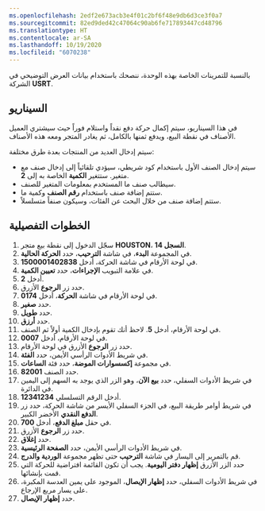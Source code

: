 ```yaml
---
ms.openlocfilehash: 2edf2e673acb3e4f01c2bf6f48e9db6d3ce3f0a7
ms.sourcegitcommit: 82ed9ded42c47064c90ab6fe717893447cd48796
ms.translationtype: HT
ms.contentlocale: ar-SA
ms.lasthandoff: 10/19/2020
ms.locfileid: "6070238"
---
```

بالنسبة للتمرينات الخاصة بهذه الوحدة، ننصحك باستخدام بيانات العرض التوضيحي في الشركة **USRT**.


## <a name="scenario"></a>السيناريو
في هذا السيناريو، سيتم إكمال حركة دفع نقداً واستلام فوراً حيث سيشتري العميل الأصناف في نقطة البيع، ويدفع ثمنها بالكامل، ثم يغادر المتجر ومعه هذه الأصناف. 

سيتم إدخال العديد من المنتجات بعدة طرق مختلفة: 

- سيتم إدخال الصنف الأول باستخدام كود شريطي، سيؤدي تلقائياً إلى إدخال صنف مع متغير. ستتغير **الكمية** الخاصة به إلى **2**. 
- سيطالب صنف ما المستخدم بمعلومات المتغير للصنف.
- ستتم إضافة صنف باستخدام **رقم الصنف** وكمية ما. 
- ستتم إضافة صنف من خلال البحث عن الفئات، وسيكون صنفاً متسلسلاً.

## <a name="detailed-steps"></a>الخطوات التفصيلية
1.  سجّل الدخول إلى نقطة بيع متجر **HOUSTON**، **السجل 14**.
2.  في المجموعة **البدء**، في شاشة **الترحيب**، حدد **الحركة الحالية**.
3.  في لوحة الأرقام في شاشة الحركة، أدخل **1500001402838**.
4.  في علامة التبويب **الإجراءات**، حدد **تعيين الكمية**.
5.  أدخل **2**.
6.  حدد زر **الرجوع** الأزرق.
7.  في لوحة الأرقام في شاشة **الحركة**، أدخل **0174**.
8.  حدد **صغير**.
9.  حدد **طويل**.
10. حدد **أرزق**.
11. في لوحة الأرقام، أدخل **5**. لاحظ أنك تقوم بإدخال الكمية أولاً ثم الصنف. 
12. في لوحة الأرقام، أدخل **0007**.
13. حدد زر **الرجوع** الأزرق في لوحة الأرقام.
14. في شريط الأدوات الرأسي الأيمن، حدد **الفئة**. 
15. في مجموعة **إكسسوارات الموضة**، حدد فئة **الساعات**.
16. حدد الصنف **82001**.
17. في شريط الأدوات السفلي، حدد **بيع الآن**، وهو الزر الذي يوجد به السهم إلى اليمين في الدائرة. 
18. أدخل الرقم التسلسلي **12341234**.
19. في شريط أوامر طريقة البيع، في الجزء السفلي الأيسر من شاشة الحركة، حدد زر **الدفع النقدي** الأخضر الكبير.
20. في حقل **مبلغ الدفع**، أدخل **700**.
21. حدد زر **الرجوع** الأزرق.
22. حدد **إغلاق**.
23. في شريط الأدوات الرأسي الأيمن، حدد **الصفحة الرئيسية**.
24. قم بالتمرير إلى اليسار في شاشة **الترحيب** حتى تظهر مجموعة **الوردية والدرج**.
25. حدد الزر الأزرق **إظهار دفتر اليومية**. يجب أن تكون القائمة افتراضية للحركة التي قمت بإنشائها. 
27. في شريط الأدوات السفلي، حدد **إظهار الإيصال**، الموجود على يمين العدسة المكبرة، على يسار مربع الإرجاع. 
28. حدد **إظهار الإيصال**.

